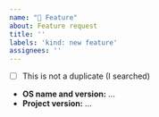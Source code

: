 ```yaml
---
name: "🎁 Feature"
about: Feature request
title: ''
labels: 'kind: new feature'
assignees: ''
---
```


<!--
    Please try to fill out the following info:
-->

- [ ] This is not a duplicate (I searched)
- **OS name and version:** ...
- **Project version:** ...
